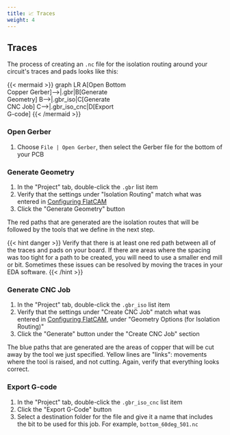 ```yaml
---
title: 📈 Traces
weight: 4
---
```


## Traces

The process of creating an `.nc` file for the isolation routing around your circuit's traces and pads looks like this:

{{< mermaid >}}
graph LR
    A[Open Bottom<br>Copper Gerber]-->|.gbr|B[Generate<br>Geometry]
    B-->|.gbr_iso|C[Generate<br>CNC Job]
    C-->|.gbr_iso_cnc|D[Export<br>G-code]
{{< /mermaid >}}

### Open Gerber

1. Choose `File | Open Gerber`, then select the Gerber file for the bottom of your PCB

### Generate Geometry

1. In the "Project" tab, double-click the `.gbr` list item
2. Verify that the settings under "Isolation Routing" match what was entered in [Configuring FlatCAM](../../flatcam/configuring)
3. Click the "Generate Geometry" button

The red paths that are generated are the isolation routes that will be followed by the tools that we define in the next step.

{{< hint danger >}}
Verify that there is at least one red path between all of the traces and pads on your board. If there are areas where the spacing was too tight for a path to be created, you will need to use a smaller end mill or bit. Sometimes these issues can be resolved by moving the traces in your EDA software.
{{< /hint >}}

### Generate CNC Job

1. In the "Project" tab, double-click the `.gbr_iso` list item
2. Verify that the settings under "Create CNC Job" match what was entered in [Configuring FlatCAM](../../flatcam/configuring), under "Geometry Options (for Isolation Routing)"
3. Click the "Generate" button under the "Create CNC Job" section

The blue paths that are generated are the areas of copper that will be cut away by the tool we just specified. Yellow lines are "links": movements where the tool is raised, and not cutting. Again, verify that everything looks correct.

### Export G-code

1. In the "Project" tab, double-click the `.gbr_iso_cnc` list item
2. Click the "Export G-Code" button
3. Select a destination folder for the file and give it a name that includes the bit to be used for this job. For example, `bottom_60deg_501.nc`
